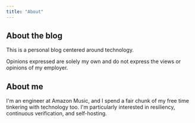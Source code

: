 ```yaml
---
title: "About"
---
```


About the blog
--------------

This is a personal blog centered around technology.

Opinions expressed are solely my own and do not express the views or opinions of my employer.

About me
--------

I'm an engineer at Amazon Music, and I spend a fair chunk of my free time tinkering with technology too. I'm particularly interested in resiliency, continuous verification, and self-hosting.